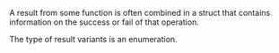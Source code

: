 A result from some function is often combined in a struct that contains information on the success or fail of that operation.

The type of result variants is an enumeration.